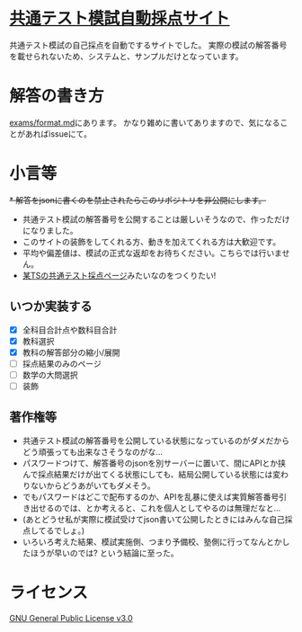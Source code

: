# [共通テスト模試自動採点サイト](https://kyoute-scoring.github.io/kyoute_moshi_auto_scoring/)
共通テスト模試の自己採点を自動でするサイトでした。
実際の模試の解答番号を載せられないため、システムと、サンプルだけとなっています。

# 解答の書き方
[exams/format.md](https://github.com/kyoute-scoring/kyoute_moshi_auto_scoring/blob/main/exams/format.md)にあります。
かなり雑めに書いてありますので、気になることがあればissueにて。

# 小言等
~~* 解答をjsonに書くのを禁止されたらこのリポジトリを非公開にします。~~
* 共通テスト模試の解答番号を公開することは厳しいそうなので、作っただけになりました。
* このサイトの装飾をしてくれる方、動きを加えてくれる方は大歓迎です。
* 平均や偏差値は、模試の正式な返却をお待ちください。こちらでは行いません。
* [某TSの共通テスト採点ページ](https://www.toshin.com/kyotsutest/saiten/)みたいなのをつくりたい!
## いつか実装する
- [x] 全科目合計点や数科目合計
- [x] 教科選択
- [x] 教科の解答部分の縮小/展開
- [ ] 採点結果のみのページ
- [ ] 数学の大問選択
- [ ] 装飾
## 著作権等
* 共通テスト模試の解答番号を公開している状態になっているのがダメだからどう頑張っても出来なさそうなのがな...
* パスワードつけて、解答番号のjsonを別サーバーに置いて、間にAPIとか挟んで採点結果だけが出てくる状態にしても、結局公開している状態には変わりないからどうあがいてもダメそう。
* でもパスワードはどこで配布するのか、APIを乱暴に使えば実質解答番号引き出せるのでは、とか考えると、これを個人としてやるのは無理だなと...
* (あとどうせ私が実際に模試受けてjson書いて公開したときにはみんな自己採点してるでしょ。)
* いろいろ考えた結果、模試実施側、つまり予備校、塾側に行ってなんとかしたほうが早いのでは? という結論に至った。

# ライセンス
[GNU General Public License v3.0](https://choosealicense.com/licenses/gpl-3.0/)
